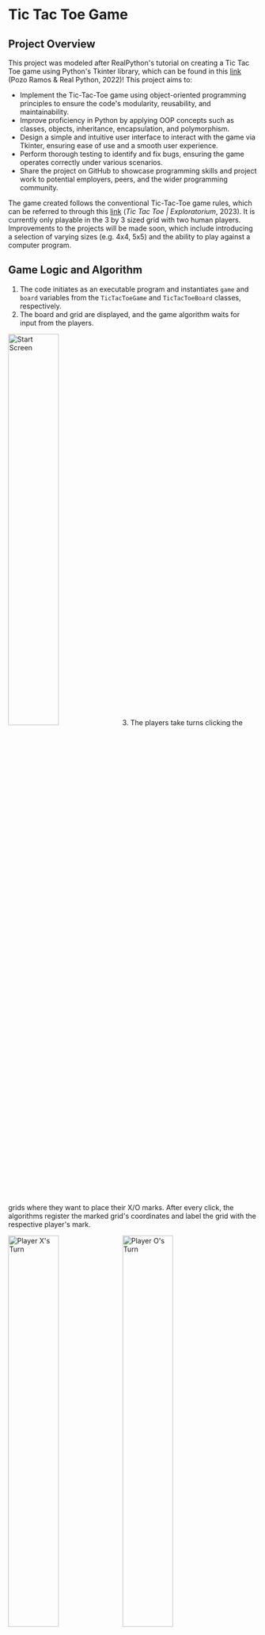 # Tic Tac Toe Game
## Project Overview
This project was modeled after RealPython's tutorial on creating a Tic Tac Toe game using Python's Tkinter library, which can be found in this [link](https://realpython.com/tic-tac-toe-python/) (Pozo Ramos & Real Python, 2022)! This project aims to:
- Implement the Tic-Tac-Toe game using object-oriented programming principles to ensure the code's modularity, reusability, and maintainability.
- Improve proficiency in Python by applying OOP concepts such as classes, objects, inheritance, encapsulation, and polymorphism.
- Design a simple and intuitive user interface to interact with the game via Tkinter, ensuring ease of use and a smooth user experience.
- Perform thorough testing to identify and fix bugs, ensuring the game operates correctly under various scenarios.
- Share the project on GitHub to showcase programming skills and project work to potential employers, peers, and the wider programming community.
  
The game created follows the conventional Tic-Tac-Toe game rules, which can be referred to through this [link](https://www.exploratorium.edu/explore/puzzles/tictactoe) (*Tic Tac Toe | Exploratorium*, 2023). It is currently only playable in the 3 by 3 sized grid with two human players. Improvements to the projects will be made soon, which include introducing a selection of varying sizes (e.g. 4x4, 5x5) and the ability to play against a computer program.
## Game Logic and Algorithm
1. The code initiates as an executable program and instantiates `game` and `board` variables from the `TicTacToeGame` and `TicTacToeBoard` classes, respectively.
2. The board and grid are displayed, and the game algorithm waits for input from the players.
<img src="https://github.com/nlawira/tic-tac-toe/blob/main/Images/start_menu.png" alt="Start Screen" width=45%/>
3. The players take turns clicking the grids where they want to place their X/O marks. After every click, the algorithms register the marked grid's coordinates and label the grid with the respective player's mark.
<p float="left">
  <img src="https://github.com/nlawira/tic-tac-toe/blob/main/Images/x_turn.png" alt="Player X's Turn" width=45%/>
  <img src="https://github.com/nlawira/tic-tac-toe/blob/main/Images/o_turn.png" alt="Player O's Turn" width=45%/>
</p>
4. Afterward, it searches through a list of winning combinations, 3 in a row either horizontally, vertically, or diagonally, and checks whether the current grid fulfills any of them. If it does not, it checks whether the grid is entirely filled. If it is, then the game is tied. Otherwise, the turn passes on to the next player.
<p float="left">
  <img src="https://github.com/nlawira/tic-tac-toe/blob/main/Images/win_screen.png" alt="Win Screen" width=45%/>
  <img src="https://github.com/nlawira/tic-tac-toe/blob/main/Images/tied_game.png" alt="Tied Game" width=45%/>
</p>
5. After the game is over, players can reset or exit it by selecting it from the menu bar at the top right.
<img src="https://github.com/nlawira/tic-tac-toe/blob/main/Images/menu_bar.png" alt="Menu Bar" width=45%/>

## References
1. Pozo Ramos, L. & Real Python. (2022, June 27). *Build a Tic-Tac-Toe game with Python and Tkinter*. Retrieved May 20, 2024, from https://realpython.com/tic-tac-toe-python/
2. *Tic Tac Toe | Exploratorium*. (2023, April 4). Exploratorium. https://www.exploratorium.edu/explore/puzzles/tictactoe

## Contact me
Thank you so much for visiting my repository! I sincerely hope my project can help you in providing insights to regression analysis, machine learning models, and report writing! :smile:
If you would like me to explain my project further or contact me for any reason, you can email me below or connect with me on LinkedIn!

<a href="https://www.linkedin.com/in/nathan-lawira/" target="_blank">
  <img src="https://img.shields.io/badge/-LinkedIn-333333?style=flat&logo=Linkedin" alt="LinkedIn" style="height: 30px;"/>
</a>
<a href="mailto:nathanlawira@gmail.com" target="_blank">
  <img src="https://img.shields.io/badge/-Email-333333?style=flat&logo=Gmail" alt="Email" style="height: 30px;"/>
</a>
